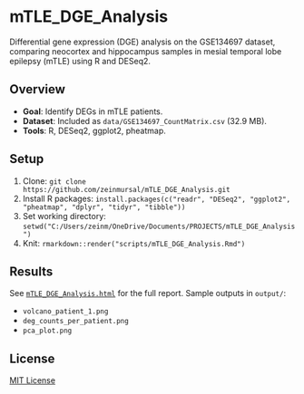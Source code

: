 # mTLE_DGE_Analysis 
Differential gene expression (DGE) analysis on the GSE134697 dataset, comparing neocortex and hippocampus samples in mesial temporal lobe epilepsy (mTLE) using R and DESeq2. 
 
## Overview 
- **Goal**: Identify DEGs in mTLE patients. 
- **Dataset**: Included as `data/GSE134697_CountMatrix.csv` (32.9 MB). 
- **Tools**: R, DESeq2, ggplot2, pheatmap. 
 
## Setup 
1. Clone: `git clone https://github.com/zeinmursal/mTLE_DGE_Analysis.git` 
2. Install R packages: `install.packages(c("readr", "DESeq2", "ggplot2", "pheatmap", "dplyr", "tidyr", "tibble"))` 
3. Set working directory: `setwd("C:/Users/zeinm/OneDrive/Documents/PROJECTS/mTLE_DGE_Analysis")` 
4. Knit: `rmarkdown::render("scripts/mTLE_DGE_Analysis.Rmd")` 
 
## Results 
See [`mTLE_DGE_Analysis.html`](mTLE_DGE_Analysis.html) for the full report. Sample outputs in `output/`: 
- `volcano_patient_1.png` 
- `deg_counts_per_patient.png` 
- `pca_plot.png` 
 
## License 
[MIT License](LICENSE) 

